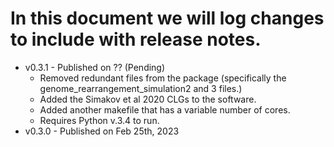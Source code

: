 # In this document we will log changes to include with release notes.
- v0.3.1 - Published on ?? (Pending)
  - Removed redundant files from the package (specifically the genome_rearrangement_simulation2 and 3 files.)
  - Added the Simakov et al 2020 CLGs to the software.
  - Added another makefile that has a variable number of cores.
  - Requires Python v.3.4 to run.
- v0.3.0 - Published on Feb 25th, 2023